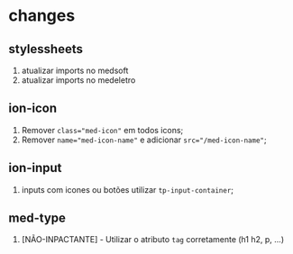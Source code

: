 # changes

## stylessheets

1. atualizar imports no medsoft
2. atualizar imports no medeletro

## ion-icon

1. Remover `class="med-icon"` em todos icons;
2. Remover `name="med-icon-name"` e adicionar `src="/med-icon-name"`;

## ion-input

1. inputs com icones ou botões utilizar `tp-input-container`;

## med-type

1. [NÃO-INPACTANTE] - Utilizar o atributo `tag` corretamente (h1 h2, p, ...)
